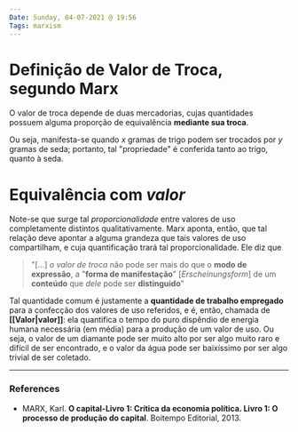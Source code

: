 ```yaml
---
Date: Sunday, 04-07-2021 @ 19:56
Tags: marxism
---
```

# Definição de Valor de Troca, segundo Marx
O valor de troca depende de duas mercadorias, cujas quantidades possuem alguma proporção de equivalência **mediante sua troca**. 

Ou seja, manifesta-se quando $x$ gramas de trigo podem ser trocados por $y$ gramas de seda; portanto, tal "propriedade" é conferida tanto ao trigo, quanto à seda. 

# Equivalência com *valor*
Note-se que surge tal *proporcionalidade* entre valores de uso completamente distintos qualitativamente. Marx aponta, então, que tal relação deve apontar a alguma grandeza que tais valores de uso compartilham, e cuja quantificação trará tal proporcionalidade. Ele diz que

> "[...] _o valor de troca_ não pode ser mais do que o **modo de expressão**, a "**forma de manifestação**" [_Erscheinungsform_] de um **conteúdo** que _dele_ pode ser **distinguido**"

Tal quantidade comum é justamente a **quantidade de trabalho empregado** para a confecção dos valores de uso referidos, e é, então, chamada de **[[Valor|valor]]**: ela quantifica o tempo do puro dispêndio de energia humana necessária (em média) para a produção de um valor de uso. Ou seja, o valor de um diamante pode ser muito alto por ser algo muito raro e difícil de ser encontrado, e o valor da água pode ser baixíssimo por ser algo trivial de ser coletado. 


---
### References
- MARX, Karl. **O capital-Livro 1: Crítica da economia política. Livro 1: O processo de produção do capital**. Boitempo Editorial, 2013.